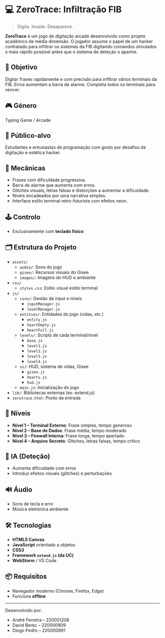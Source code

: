# 💻 ZeroTrace: Infiltração FIB

> Digita. Invade. Desaparece.

**ZeroTrace** é um jogo de digitação arcade desenvolvido como projeto académico de média dimensão. O jogador assume o
papel de um hacker contratado para infiltrar os sistemas da FIB digitando comandos simulados o mais rápido possível
antes que o sistema de deteção o apanhe.

## 🎯 Objetivo

Digitar frases rapidamente e com precisão para infiltrar vários terminais da FIB. Erros aumentam a barra de alarme.
Completa todos os terminais para vencer.

## 🎮 Género

Typing Game / Arcade

## 👥 Público-alvo

Estudantes e entusiastas de programação com gosto por desafios de digitação e estética hacker.

## 🧩 Mecânicas

- Frases com dificuldade progressiva.
- Barra de alarme que aumenta com erros.
- Glitches visuais, letras falsas e distorções a aumentar a dificuldade.
- Níveis encadeados por uma narrativa simples.
- Interface estilo terminal retro-futurista com efeitos neon.

## 🕹 Controlo

- Exclusivamente com **teclado físico**

## 🗂 Estrutura do Projeto

- `assets/`
    - `audio/`: Sons do jogo
    - `gisee/`: Recursos visuais do Gisee
    - `images/`: Imagens do HUD e ambiente
- `css/`
    - `styles.css`: Estilo visual estilo terminal
- `js/`
    - `core/`: Gestão de input e níveis
        - `inputManager.js`
        - `levelManager.js`
    - `entities/`: Entidades do jogo (vidas, etc.)
        - `entity.js`
        - `heartEmpty.js`
        - `heartFull.js`
    - `levels/`: Scripts de cada terminal/nivel
        - `base.js`
        - `level1.js`
        - `level2.js`
        - `level3.js`
        - `level4.js`
    - `ui/`: HUD, sistema de vidas, Gisee
        - `gisee.js`
        - `hearts.js`
        - `hud.js`
    - `main.js`: Inicialização do jogo
- `lib/`: Bibliotecas externas (ex: extend.js)
- `zerotrace.html`: Ponto de entrada

## 📜 Níveis

- **Nível 1 – Terminal Externo**: Frase simples, tempo generoso
- **Nível 2 – Base de Dados**: Frase média, tempo moderado
- **Nível 3 – Firewall Interna**: Frase longa, tempo apertado
- **Nível 4 – Arquivo Secreto**: Glitches, letras falsas, tempo crítico

## 🧠 IA (Deteção)

- Aumenta dificuldade com erros
- Introduz efeitos visuais (glitches) e perturbações

## 🔊 Áudio

- Sons de tecla e erro
- Música eletrónica ambiente

## 🛠 Tecnologias

- **HTML5 Canvas**
- **JavaScript** orientado a objetos
- **CSS3**
- **Framework `extend.js` (da UC)**
- **WebStorm** / VS Code

## 📦 Requisitos

- Navegador moderno (Chrome, Firefox, Edge)
- Funciona **offline**

---

Desenvolvido por:

- André Ferreira – 220001208
- David Berec – 220000909
- Diogo Pedro – 220000891